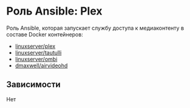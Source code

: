 # Роль Ansible: Plex

Роль Ansible, которая запускает службу доступа к медиаконтенту в составе Docker контейнеров:

* [linuxserver/plex](https://hub.docker.com/r/linuxserver/plex)
* [linuxserver/tautulli](https://hub.docker.com/r/linuxserver/tautulli)
* [linuxserver/ombi](https://hub.docker.com/r/linuxserver/ombi)
* [dmaxwell/airvideohd](https://hub.docker.com/r/dmaxwell/airvideohd)

## Зависимости

Нет
